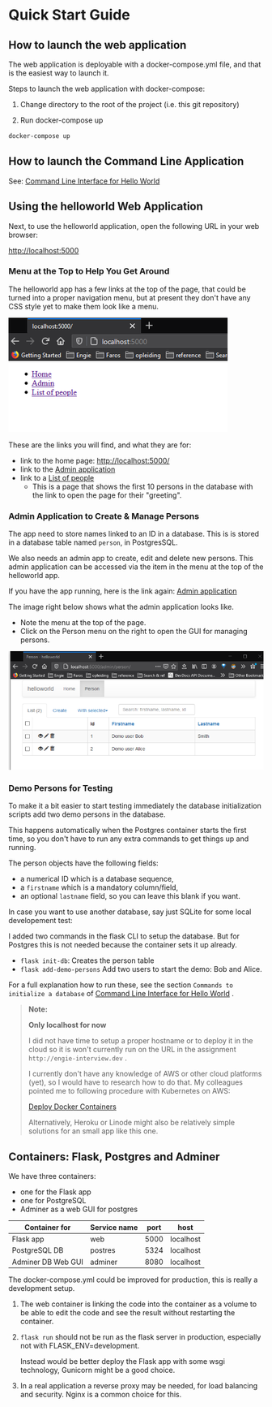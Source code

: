# Quick Start Guide

## How to launch the web application

The web application is deployable with a docker-compose.yml file, and that is 
the easiest way to launch it.

Steps to launch the web application with docker-compose:

1. Change directory to the root of the project (i.e. this git repository) 

2. Run docker-compose up

```bash
docker-compose up
```

## How to launch the Command Line Application

See:  [Command Line Interface for Hello World](helloworld-cli.md)

## Using the helloworld Web Application

Next, to use the helloworld application, open the following URL in your web browser:

[http://localhost:5000](http://localhost:5000)

### Menu at the Top to Help You Get Around

The helloworld app has a few links at the top of the page, that could be turned into a proper navigation menu, but at present they don't have any CSS style yet to make them look like a menu.

![Menu of Hello-world](images/menu-hello-world.png)

These are the links you will find, and what they are for:

- link to the home page: [http://localhost:5000/](http://localhost:5000/)
- link to the [Admin application](http://localhost:5000/admin/)
- link to a [List of people](http://localhost:5000/listpersons)
  - This is a page that shows the first 10 persons in the database with the link to open the page for their "greeting".

### Admin Application to Create & Manage Persons

The app need to store names linked to an ID in a database. This is is stored in a database table named `person`, in PostgresSQL.

We also needs an admin app to create, edit and delete new persons.
This admin application can be accessed via the item in the menu at the top of 
the helloworld app.

If you have the app running, here is the link again: [Admin application](http://localhost:5000/admin/)

The image right below shows what the admin application looks like.

- Note the menu at the top of the page.
- Click on the Person menu on the right to open the GUI for managing persons.

![Menu of Hello-world](images/admin-person.png)

### Demo Persons for Testing

To make it a bit easier to start testing immediately the database initialization
scripts add two demo persons in the database.

This happens automatically when the Postgres container starts the first time,
so you don't have to run any extra commands to get things up and running.

The person objects have the following fields:

- a numerical ID which is a database sequence,
- a `firstname` which is a mandatory column/field,
- an optional `lastname` field, so you can leave this blank if you want.


In case you want to use another database, say just SQLite for some local developement test:

I added two commands in the flask CLI to setup the database. But for Postgres this is not needed because the container sets it up already.

- `flask init-db`: Creates the person table
- `flask add-demo-persons`  Add two users to start the demo: Bob and Alice.

For a full explanation how to run these, see the section
`Commands to initialize a database`
of [Command Line Interface for Hello World](helloworld-cli.md) .


> **Note:**
>
> **Only localhost for now**
>
> I did not have time to setup a proper hostname or to deploy it in the cloud so
it is won't currently run on the URL in the assignment `http://engie-interview.dev` .
>
> I currently don't have any knowledge of AWS or other cloud platforms (yet), so I would have to research how to do that.
> My colleagues pointed me to following procedure with Kubernetes on AWS:
> 
> [Deploy Docker Containers](https://aws.amazon.com/getting-started/hands-on/deploy-docker-containers/)
>
> Alternatively, Heroku or Linode might also be relatively simple solutions for an small app like this one.

## Containers: Flask, Postgres and Adminer

We have three containers:

- one for the Flask app
- one for PostgreSQL
- Adminer as a web GUI for postgres

| Container for      | Service name | port | host      |
|--------------------|--------------|------|-----------|
| Flask app          | web          | 5000 | localhost |
| PostgreSQL DB      | postres      | 5324 | localhost |
| Adminer DB Web GUI | adminer      | 8080 | localhost |

The docker-compose.yml could be improved for production, this is really a development setup.

1. The web container is linking the code into the container as a volume to be able to edit the code and see the result without restarting the container.
  
2. `flask run` should not be run as the flask server in production, especially not with FLASK_ENV=development.
   
   Instead would be better deploy the Flask app with some wsgi technology, Gunicorn might be a good choice.

3. In a real application a reverse proxy may be needed, for load balancing and security. Nginx is a common choice for this.
